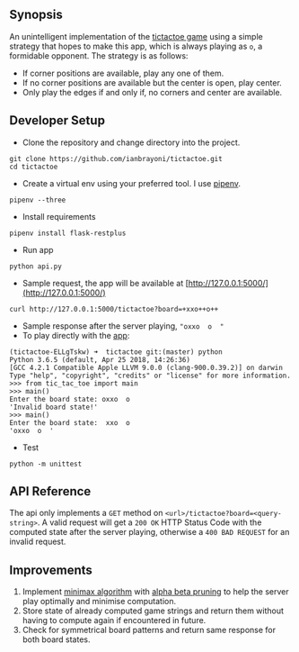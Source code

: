 ## Synopsis

An unintelligent implementation of the [tictactoe game](http://www.exploratorium.edu/brain_explorer/tictactoe.html) using a simple strategy that hopes to make this app, which is always playing as `o`, a formidable opponent.
The strategy is as follows:
- If corner positions are available, play any one of them.
- If no corner positions are available but the center is open, play center.
- Only play the edges if and only if, no corners and center are available.

## Developer Setup
- Clone the repository and change directory into the project.
```
git clone https://github.com/ianbrayoni/tictactoe.git
cd tictactoe
```
- Create a virtual env using your preferred tool. I use [pipenv](https://github.com/pypa/pipenv).
```
pipenv --three
```
- Install requirements
```
pipenv install flask-restplus
```
- Run app
```
python api.py
```
- Sample request, the app will be available at [http://127.0.0.1:5000/](http://127.0.0.1:5000/)
```
curl http://127.0.0.1:5000/tictactoe?board=+xxo++o++
```
- Sample response after the server playing, `"oxxo  o  "`
- To play directly with the [app](https://github.com/ianbrayoni/tictactoe/blob/master/tic_tac_toe.py):
```
(tictactoe-ELLgTskw) ➜  tictactoe git:(master) python
Python 3.6.5 (default, Apr 25 2018, 14:26:36)
[GCC 4.2.1 Compatible Apple LLVM 9.0.0 (clang-900.0.39.2)] on darwin
Type "help", "copyright", "credits" or "license" for more information.
>>> from tic_tac_toe import main
>>> main()
Enter the board state: oxxo  o
'Invalid board state!'
>>> main()
Enter the board state:  xxo  o
'oxxo  o  '
```
- Test
```
python -m unittest
```

## API Reference
The api only implements a `GET` method on `<url>/tictactoe?board=<query-string>`. A valid request will get a `200 OK` HTTP Status Code with the computed state after the server playing, otherwise a `400 BAD REQUEST` for an invalid request.

## Improvements
1. Implement [minimax algorithm](https://en.wikipedia.org/wiki/Minimax) with [alpha beta pruning](https://en.wikipedia.org/wiki/Alpha%E2%80%93beta_pruning) to help the server play optimally and minimise computation.
2. Store state of already computed game strings and return them without having to compute again if encountered in future.
3. Check for symmetrical board patterns and return same response for both board states.




